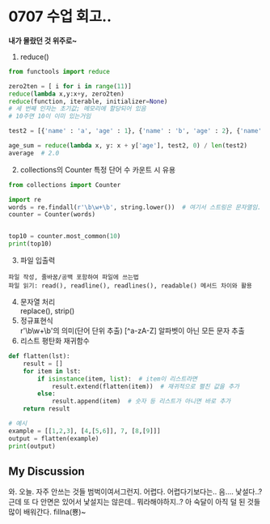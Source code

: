 # 0707 수업 회고..

**내가 몰랐던 것 위주로~**

1. reduce()
```python
from functools import reduce

zero2ten = [ i for i in range(11)]
reduce(lambda x,y:x+y, zero2ten)
reduce(function, iterable, initializer=None)
# 세 번째 인자는 초기값; 메모리에 할당되어 있음
# 10주면 10이 이미 있는거임

test2 = [{'name' : 'a', 'age' : 1}, {'name' : 'b', 'age' : 2}, {'name' : 'c', 'age' : 3}]

age_sum = reduce(lambda x, y: x + y['age'], test2, 0) / len(test2)
average  # 2.0
```
2. collections의 Counter 특정 단어 수 카운트 시 유용
```python
from collections import Counter

import re
words = re.findall(r'\b\w+\b', string.lower())  # 여기서 스트링은 문자열임.
counter = Counter(words)


top10 = counter.most_common(10)
print(top10)
```
3. 파일 입출력
```
파일 작성, 줄바꿈/공백 포함하여 파일에 쓰는법
파일 읽기: read(), readline(), readlines(), readable() 메서드 차이와 활용
```
4. 문자열 처리  
replace(), strip()
5. 정규표현식  
r'\b\w+\b'의 의미(단어 단위 추출)
[^a-zA-Z] 알파벳이 아닌 모든 문자 추출
6. 리스트 평탄화 재귀함수
```python
def flatten(lst):
    result = []
    for item in lst:
        if isinstance(item, list):  # item이 리스트라면
            result.extend(flatten(item))  # 재귀적으로 펼친 값을 추가
        else:
            result.append(item)  # 숫자 등 리스트가 아니면 바로 추가
    return result

# 예시
example = [[1,2,3], [4,[5,6]], 7, [8,[9]]]
output = flatten(example)
print(output)
```
## My Discussion
와. 오늘. 자주 안쓰는 것들 범벅이여서그런지.
어렵다. 어렵다기보다는.. 음....
낯설다..? 근데 또 다 안면은 있어서 낯설지는 않은데..
뭐라해야하지..? 아 숙달이 아직 덜 된 것들 많이 배워간다.
fillna(뿅)~